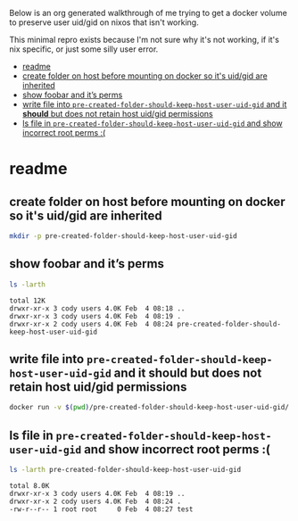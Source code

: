 Below is an org generated walkthrough of me trying to get a docker volume to
preserve user uid/gid on nixos that isn't working.

This minimal repro exists because I'm not sure why it's not working, if it's nix
specific, or just some silly user error.

- [readme](#orgebaabf2)
- [create folder on host before mounting on docker so it's uid/gid are inherited](#org02f489a)
- [show foobar and it&rsquo;s perms](#orgd8b5b8b)
- [write file into `pre-created-folder-should-keep-host-user-uid-gid` and it **should** but does not retain host uid/gid permissions](#orgf76064a)
- [ls file in `pre-created-folder-should-keep-host-user-uid-gid` and show incorrect root perms :(](#org5d80a68)


<a id="orgebaabf2"></a>

# readme


<a id="org02f489a"></a>

## create folder on host before mounting on docker so it's uid/gid are inherited

```sh
mkdir -p pre-created-folder-should-keep-host-user-uid-gid
```


<a id="orgd8b5b8b"></a>

## show foobar and it&rsquo;s perms

```sh
ls -larth
```

    total 12K
    drwxr-xr-x 3 cody users 4.0K Feb  4 08:18 ..
    drwxr-xr-x 3 cody users 4.0K Feb  4 08:19 .
    drwxr-xr-x 2 cody users 4.0K Feb  4 08:24 pre-created-folder-should-keep-host-user-uid-gid


<a id="orgf76064a"></a>

## write file into `pre-created-folder-should-keep-host-user-uid-gid` and it **should** but does not retain host uid/gid permissions

```sh
docker run -v $(pwd)/pre-created-folder-should-keep-host-user-uid-gid/:/app alpine sh -c "cd /app/ && touch test"
```


<a id="org5d80a68"></a>

## ls file in `pre-created-folder-should-keep-host-user-uid-gid` and show incorrect root perms :(

```sh
ls -larth pre-created-folder-should-keep-host-user-uid-gid
```

    total 8.0K
    drwxr-xr-x 3 cody users 4.0K Feb  4 08:19 ..
    drwxr-xr-x 2 cody users 4.0K Feb  4 08:24 .
    -rw-r--r-- 1 root root     0 Feb  4 08:27 test
